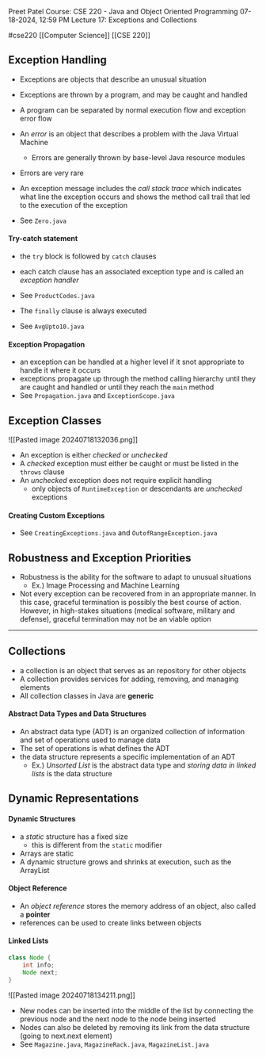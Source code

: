 Preet Patel
Course: CSE 220 - Java and Object Oriented Programming
07-18-2024, 12:59 PM
Lecture 17: Exceptions and Collections

#cse220 
[[Computer Science]]
[[CSE 220]]

## Exception Handling
- Exceptions are objects that describe an unusual situation
- Exceptions are thrown by a program, and may be caught and handled
- A program can be separated by normal execution flow and exception error flow

- An *error* is an object that describes a problem with the Java Virtual Machine
	- Errors are generally thrown by base-level Java resource modules
- Errors are very rare

- An exception message includes the *call stack trace* which indicates what line the exception occurs and shows the method call trail that led to the execution of the exception
- See `Zero.java`

#### Try-catch statement
- the `try` block is followed by `catch` clauses
- each catch clause has an associated exception type and is called an *exception handler*
- See `ProductCodes.java`

- The `finally` clause is always executed
- See `AvgUpto10.java`

#### Exception Propagation
- an exception can be handled at a higher level if it snot appropriate to handle it where it occurs
- exceptions propagate up through the method calling hierarchy until they are caught and handled or until they reach the `main` method
- See `Propagation.java` and `ExceptionScope.java` 

## Exception Classes
![[Pasted image 20240718132036.png]]
- An exception is either *checked* or *unchecked*
- A *checked* exception must either be caught or must be listed in the `throws` clause
- An *unchecked* exception does not require explicit handling
	- only objects of `RuntimeException` or descendants are *unchecked* exceptions
#### Creating Custom Exceptions
- See `CreatingExceptions.java` and `OutofRangeException.java`

## Robustness and Exception Priorities
- Robustness is the ability for the software to adapt to unusual situations
	- Ex.) Image Processing and Machine Learning
- Not every exception can be recovered from in an appropriate manner. In this case, graceful termination is possibly the best course of action. However, in high-stakes situations (medical software, military and defense), graceful termination may not be an viable option
______
## Collections
- a collection is an object that serves as an repository for other objects
- A collection provides services for adding, removing, and managing elements
- All collection classes in Java are **generic**
#### Abstract Data Types and Data Structures
- An abstract data type (ADT)  is an organized collection of information and set of operations used to manage data
- The set of operations is what defines the ADT
- the data structure represents a specific implementation of an ADT
	- Ex.) *Unsorted List* is the abstract data type and *storing data in linked lists* is the data structure
## Dynamic Representations
#### Dynamic Structures
- a *static* structure has a fixed size
	- this is different from the `static` modifier
- Arrays are static
- A dynamic structure grows and shrinks at execution, such as the ArrayList
#### Object Reference
- An *object reference* stores the memory address of an object, also called a **pointer** 
- references can be used to create links between objects
#### Linked Lists
``` Java
class Node {
	int info;
	Node next;
}
```
![[Pasted image 20240718134211.png]]
- New nodes can be inserted into the middle of the list by connecting the previous node and the next node to the node being inserted
- Nodes can also be deleted by removing its link from the data structure (going to next.next element)
- See `Magazine.java`, `MagazineRack.java`, `MagazineList.java`
